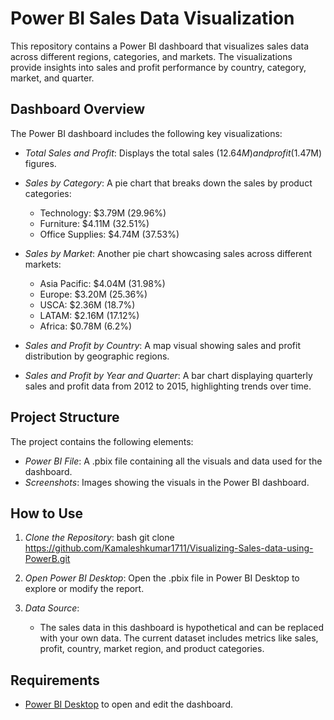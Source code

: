 # Power BI Sales Data Visualization

This repository contains a Power BI dashboard that visualizes sales data across different regions, categories, and markets. The visualizations provide insights into sales and profit performance by country, category, market, and quarter.

## Dashboard Overview

The Power BI dashboard includes the following key visualizations:

- *Total Sales and Profit*: Displays the total sales ($12.64M) and profit ($1.47M) figures.
- *Sales by Category*: A pie chart that breaks down the sales by product categories:
  - Technology: $3.79M (29.96%)
  - Furniture: $4.11M (32.51%)
  - Office Supplies: $4.74M (37.53%)
  
- *Sales by Market*: Another pie chart showcasing sales across different markets:
  - Asia Pacific: $4.04M (31.98%)
  - Europe: $3.20M (25.36%)
  - USCA: $2.36M (18.7%)
  - LATAM: $2.16M (17.12%)
  - Africa: $0.78M (6.2%)

- *Sales and Profit by Country*: A map visual showing sales and profit distribution by geographic regions.
  
- *Sales and Profit by Year and Quarter*: A bar chart displaying quarterly sales and profit data from 2012 to 2015, highlighting trends over time.

## Project Structure

The project contains the following elements:
- *Power BI File*: A .pbix file containing all the visuals and data used for the dashboard.
- *Screenshots*: Images showing the visuals in the Power BI dashboard.
  
## How to Use

1. *Clone the Repository*:
   bash
   git clone https://github.com/Kamaleshkumar1711/Visualizing-Sales-data-using-PowerB.git
   
   
2. *Open Power BI Desktop*: 
   Open the .pbix file in Power BI Desktop to explore or modify the report.

3. *Data Source*:
   - The sales data in this dashboard is hypothetical and can be replaced with your own data. The current dataset includes metrics like sales, profit, country, market region, and product categories.

## Requirements

- [Power BI Desktop](https://powerbi.microsoft.com/en-us/downloads/) to open and edit the dashboard.
  
